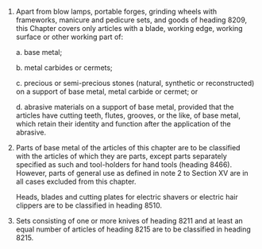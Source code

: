 1. Apart from blow lamps, portable forges, grinding wheels with frameworks, manicure and pedicure sets, and goods of heading 8209, this Chapter covers only articles with a blade, working edge, working surface or other working part of:

    a. base metal;
    
    b. metal carbides or cermets;
    
    c. precious or semi-precious stones (natural, synthetic or reconstructed) on a support of base metal, metal carbide or cermet; or
    
    d. abrasive materials on a support of base metal, provided that the articles have cutting teeth, flutes, grooves, or the like, of base metal, which retain their identity and function after the application of the abrasive.

2. Parts of base metal of the articles of this chapter are to be classified with the articles of which they are parts, except parts separately specified as such and tool-holders for hand tools (heading 8466). However, parts of general use as defined in note 2 to Section XV are in all cases excluded from this chapter.

    Heads, blades and cutting plates for electric shavers or electric hair clippers are to be classified in heading 8510.

3. Sets consisting of one or more knives of heading 8211 and at least an equal number of articles of heading 8215 are to be classified in heading 8215.
